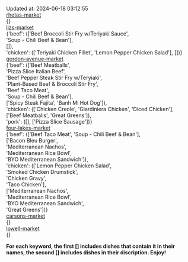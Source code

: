 Updated at: 2024-06-18 03:12:55  
[rhetas-market](https://wisc-housingdining.nutrislice.com/menu/rhetas-market/dinner/2024-06-18)  
{}  
[lizs-market](https://wisc-housingdining.nutrislice.com/menu/lizs-market/dinner/2024-06-18)  
{'beef': (['Beef Broccoli Stir Fry w/Teriyaki Sauce',  
           'Soup -  Chili Beef & Bean'],  
          []),  
 'chicken': (['Teriyaki Chicken Fillet', 'Lemon Pepper Chicken Salad'], [])}  
[gordon-avenue-market](https://wisc-housingdining.nutrislice.com/menu/gordon-avenue-market/dinner/2024-06-18)  
{'beef': (['Beef Meatballs',  
           'Pizza Slice Italian Beef',  
           'Beef Pepper Steak Stir Fry w/Teryiaki',  
           'Plant-Based Beef & Broccoli Stir Fry',  
           'Beef Taco Meat',  
           'Soup -  Chili Beef & Bean'],  
          ['Spicy Steak Fajita', 'Banh Mi Hot Dog']),  
 'chicken': (['Chicken Creole', 'Giardiniera Chicken', 'Diced Chicken'],  
             ['Beef Meatballs', 'Great Greens']),  
 'pork': ([], ['Pizza Slice Sausage'])}  
[four-lakes-market](https://wisc-housingdining.nutrislice.com/menu/four-lakes-market/dinner/2024-06-18)  
{'beef': (['Beef Taco Meat', 'Soup -  Chili Beef & Bean'],  
          ['Bacon Bleu Burger',  
           'Mediterranean Nachos',  
           'Mediterranean Rice Bowl',  
           'BYO Mediterranean Sandwich']),  
 'chicken': (['Lemon Pepper Chicken Salad',  
              'Smoked Chicken Drumstick',  
              'Chicken Gravy',  
              'Taco Chicken'],  
             ['Mediterranean Nachos',  
              'Mediterranean Rice Bowl',  
              'BYO Mediterranean Sandwich',  
              'Great Greens'])}  
[carsons-market](https://wisc-housingdining.nutrislice.com/menu/carsons-market/dinner/2024-06-18)  
{}  
[lowell-market](https://wisc-housingdining.nutrislice.com/menu/lowell-market/dinner/2024-06-18)  
{}  
  
**For each keyword, the first [] includes dishes that contain it in their names, the second [] includes dishes in their discription. Enjoy!**  
